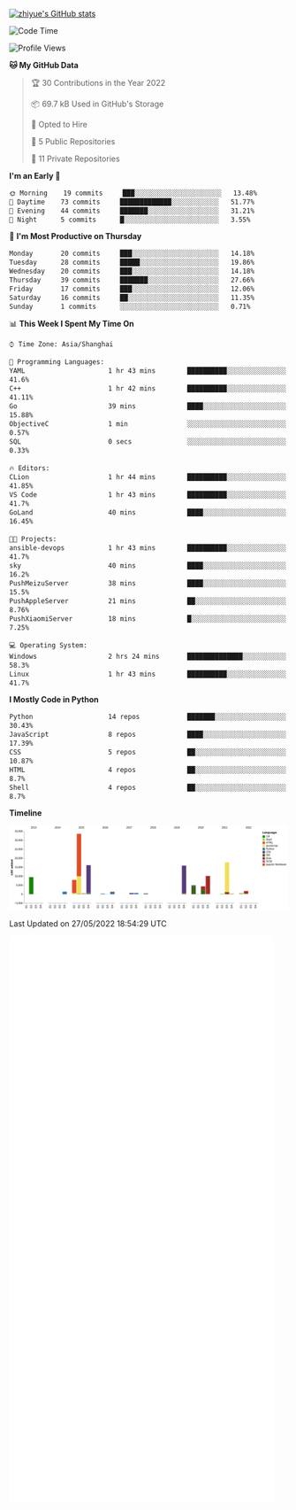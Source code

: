 
[![zhiyue's GitHub stats](https://github-readme-stats.vercel.app/api?username=zhiyue)](https://github.com/anuraghazra/github-readme-stats&&show_icons=true)

<!--START_SECTION:waka-->
![Code Time](http://img.shields.io/badge/Code%20Time-0%20secs-blue)

![Profile Views](http://img.shields.io/badge/Profile%20Views-0-blue)

**🐱 My GitHub Data** 

> 🏆 30 Contributions in the Year 2022
 > 
> 📦 69.7 kB Used in GitHub's Storage 
 > 
> 💼 Opted to Hire
 > 
> 📜 5 Public Repositories 
 > 
> 🔑 11 Private Repositories  
 > 
**I'm an Early 🐤** 

```text
🌞 Morning    19 commits     ███░░░░░░░░░░░░░░░░░░░░░░   13.48% 
🌆 Daytime    73 commits     █████████████░░░░░░░░░░░░   51.77% 
🌃 Evening    44 commits     ███████░░░░░░░░░░░░░░░░░░   31.21% 
🌙 Night      5 commits      █░░░░░░░░░░░░░░░░░░░░░░░░   3.55%

```
📅 **I'm Most Productive on Thursday** 

```text
Monday       20 commits     ███░░░░░░░░░░░░░░░░░░░░░░   14.18% 
Tuesday      28 commits     █████░░░░░░░░░░░░░░░░░░░░   19.86% 
Wednesday    20 commits     ███░░░░░░░░░░░░░░░░░░░░░░   14.18% 
Thursday     39 commits     ███████░░░░░░░░░░░░░░░░░░   27.66% 
Friday       17 commits     ███░░░░░░░░░░░░░░░░░░░░░░   12.06% 
Saturday     16 commits     ██░░░░░░░░░░░░░░░░░░░░░░░   11.35% 
Sunday       1 commits      ░░░░░░░░░░░░░░░░░░░░░░░░░   0.71%

```


📊 **This Week I Spent My Time On** 

```text
⌚︎ Time Zone: Asia/Shanghai

💬 Programming Languages: 
YAML                     1 hr 43 mins        ██████████░░░░░░░░░░░░░░░   41.6% 
C++                      1 hr 42 mins        ██████████░░░░░░░░░░░░░░░   41.11% 
Go                       39 mins             ████░░░░░░░░░░░░░░░░░░░░░   15.88% 
ObjectiveC               1 min               ░░░░░░░░░░░░░░░░░░░░░░░░░   0.57% 
SQL                      0 secs              ░░░░░░░░░░░░░░░░░░░░░░░░░   0.33%

🔥 Editors: 
CLion                    1 hr 44 mins        ██████████░░░░░░░░░░░░░░░   41.85% 
VS Code                  1 hr 43 mins        ██████████░░░░░░░░░░░░░░░   41.7% 
GoLand                   40 mins             ████░░░░░░░░░░░░░░░░░░░░░   16.45%

🐱‍💻 Projects: 
ansible-devops           1 hr 43 mins        ██████████░░░░░░░░░░░░░░░   41.7% 
sky                      40 mins             ████░░░░░░░░░░░░░░░░░░░░░   16.2% 
PushMeizuServer          38 mins             ████░░░░░░░░░░░░░░░░░░░░░   15.5% 
PushAppleServer          21 mins             ██░░░░░░░░░░░░░░░░░░░░░░░   8.76% 
PushXiaomiServer         18 mins             █░░░░░░░░░░░░░░░░░░░░░░░░   7.25%

💻 Operating System: 
Windows                  2 hrs 24 mins       ██████████████░░░░░░░░░░░   58.3% 
Linux                    1 hr 43 mins        ██████████░░░░░░░░░░░░░░░   41.7%

```

**I Mostly Code in Python** 

```text
Python                   14 repos            ███████░░░░░░░░░░░░░░░░░░   30.43% 
JavaScript               8 repos             ████░░░░░░░░░░░░░░░░░░░░░   17.39% 
CSS                      5 repos             ██░░░░░░░░░░░░░░░░░░░░░░░   10.87% 
HTML                     4 repos             ██░░░░░░░░░░░░░░░░░░░░░░░   8.7% 
Shell                    4 repos             ██░░░░░░░░░░░░░░░░░░░░░░░   8.7%

```


**Timeline**

![Chart not found](https://raw.githubusercontent.com/zhiyue/zhiyue/main/charts/bar_graph.png) 


 Last Updated on 27/05/2022 18:54:29 UTC
<!--END_SECTION:waka-->

<!-- [![Top Langs](https://github-readme-stats.vercel.app/api/top-langs/?username=zhiyue)](https://github.com/anuraghazra/github-readme-stats) -->

![](./github-metrics.svg)

